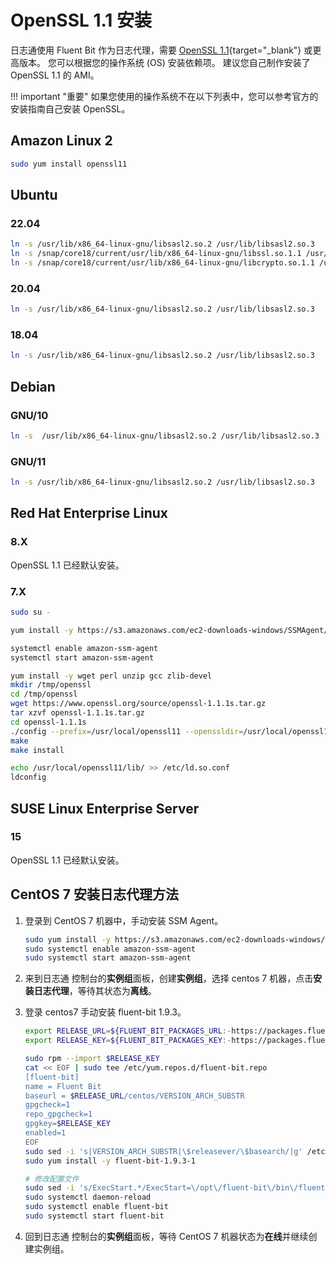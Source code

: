 # OpenSSL 1.1 安装

日志通使用 Fluent Bit 作为日志代理，需要 [OpenSSL 1.1][open-ssl]{target="_blank"} 或更高版本。 您可以根据您的操作系统 (OS) 安装依赖项。 建议您自己制作安装了 OpenSSL 1.1 的 AMI。

!!! important "重要"
    如果您使用的操作系统不在以下列表中，您可以参考官方的安装指南自己安装 OpenSSL。


## Amazon Linux 2

```bash
sudo yum install openssl11
```

## Ubuntu

### 22.04

```bash
ln -s /usr/lib/x86_64-linux-gnu/libsasl2.so.2 /usr/lib/libsasl2.so.3
ln -s /snap/core18/current/usr/lib/x86_64-linux-gnu/libssl.so.1.1 /usr/lib/libssl.so.1.1
ln -s /snap/core18/current/usr/lib/x86_64-linux-gnu/libcrypto.so.1.1 /usr/lib/libcrypto.so.1.1
```

### 20.04

```bash
ln -s /usr/lib/x86_64-linux-gnu/libsasl2.so.2 /usr/lib/libsasl2.so.3
```

### 18.04

```bash
ln -s /usr/lib/x86_64-linux-gnu/libsasl2.so.2 /usr/lib/libsasl2.so.3
```

## Debian

### GNU/10

```bash
ln -s  /usr/lib/x86_64-linux-gnu/libsasl2.so.2 /usr/lib/libsasl2.so.3
```

### GNU/11

```bash
ln -s /usr/lib/x86_64-linux-gnu/libsasl2.so.2 /usr/lib/libsasl2.so.3
```

## Red Hat Enterprise Linux

### 8.X
OpenSSL 1.1 已经默认安装。

### 7.X

```bash
sudo su -

yum install -y https://s3.amazonaws.com/ec2-downloads-windows/SSMAgent/latest/linux_amd64/amazon-ssm-agent.rpm

systemctl enable amazon-ssm-agent
systemctl start amazon-ssm-agent

yum install -y wget perl unzip gcc zlib-devel
mkdir /tmp/openssl
cd /tmp/openssl
wget https://www.openssl.org/source/openssl-1.1.1s.tar.gz
tar xzvf openssl-1.1.1s.tar.gz
cd openssl-1.1.1s
./config --prefix=/usr/local/openssl11 --openssldir=/usr/local/openssl11 shared zlib
make
make install

echo /usr/local/openssl11/lib/ >> /etc/ld.so.conf
ldconfig
```

## SUSE Linux Enterprise Server

### 15
OpenSSL 1.1 已经默认安装。

## CentOS 7 安装日志代理方法

1. 登录到 CentOS 7 机器中，手动安装 SSM Agent。

    ```bash
    sudo yum install -y https://s3.amazonaws.com/ec2-downloads-windows/SSMAgent/latest/linux_amd64/amazon-ssm-agent.rpm
    sudo systemctl enable amazon-ssm-agent
    sudo systemctl start amazon-ssm-agent
    ```

2. 来到日志通 控制台的**实例组**面板，创建**实例组**，选择 centos 7 机器，点击**安装日志代理**，等待其状态为**离线**。

3. 登录 centos7 手动安装 fluent-bit 1.9.3。

    ```bash
    export RELEASE_URL=${FLUENT_BIT_PACKAGES_URL:-https://packages.fluentbit.io}
    export RELEASE_KEY=${FLUENT_BIT_PACKAGES_KEY:-https://packages.fluentbit.io/fluentbit.key}

    sudo rpm --import $RELEASE_KEY
    cat << EOF | sudo tee /etc/yum.repos.d/fluent-bit.repo
    [fluent-bit]
    name = Fluent Bit
    baseurl = $RELEASE_URL/centos/VERSION_ARCH_SUBSTR
    gpgcheck=1
    repo_gpgcheck=1
    gpgkey=$RELEASE_KEY
    enabled=1
    EOF
    sudo sed -i 's|VERSION_ARCH_SUBSTR|\$releasever/\$basearch/|g' /etc/yum.repos.d/fluent-bit.repo
    sudo yum install -y fluent-bit-1.9.3-1

    # 修改配置文件
    sudo sed -i 's/ExecStart.*/ExecStart=\/opt\/fluent-bit\/bin\/fluent-bit -c \/opt\/fluent-bit\/etc\/fluent-bit.conf/g' /usr/lib/systemd/system/fluent-bit.service
    sudo systemctl daemon-reload
    sudo systemctl enable fluent-bit
    sudo systemctl start fluent-bit
    ```
4. 回到日志通 控制台的**实例组**面板，等待 CentOS 7 机器状态为**在线**并继续创建实例组。


[open-ssl]: https://www.openssl.org/source/